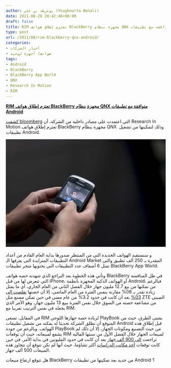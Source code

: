 ```yaml
---
author: يوغرطة بن علي (Youghourta Benali)
date: 2011-08-28 20:42:46+00:00
draft: false
title: RIM تعتزم إطلاق هواتف BlackBerry مجهزة بنظام QNX متوافقة مع تطبيقات Android
type: post
url: /2011/08/rim-blackberry-qnx-android/
categories:
- أخبار الشركات
- هواتف/ أجهزة لوحية
tags:
- Android
- BlackBerry
- BlackBerry App World
- QNX
- Research In Motion
- RIM
---
```


[**RIM تعتزم إطلاق هواتف BlackBerry مجهزة بنظام QNX متوافقة مع تطبيقات Android**](https://www.it-scoop.com/2011/08/rim-blackberry-qnx-android/)




[كشفت bloomberg](http://www.bloomberg.com/news/2011-08-24/blackberry-said-to-get-android-apps-as-rim-seeks-to-widen-device-s-appeal.html) التي اعتمدت على مصادر داخلية من الشركة، أن Research In Motion تعتزم إطلاق هواتف BlackBerry مجهزة بنظام QNX  وذلك لتمكينها من تشغيل تطبيقات Android.




[![](BlackBerry.jpg)
](https://www.it-scoop.com/2011/08/rim-blackberry-qnx-android/)




و ستستفيد الهواتف الجديدة التي من المنتظر صدورها بداية العام القادم من أعداد التطبيقات المتزايدة التي يعرفها الـ Android Market المقدرة بـ 250 ألف تطبيق والتي تمثل 6 أضعاف عدد التطبيقات التي يحتويها متجر تطبيقات BlackBerry App World.




وتأتي هذه الخطوة بعد التراجع الذي شهدته حصة هواتف BlackBerry في ظل المنافسة التي تتعرض لها من قبل iPhone، أو الهواتف الذكية المجهزة بأنظمة Android، فبالرغم من تمكنها من بيع 12.7 مليون جهاز خلال الفصل الثاني من العام الجاري، أي ما يمثل زيادة تقدر بـ 08% مقارنة بنفس الفترة من العام الماضي، إلا أن حصتها [تقلصت إلى 03%](http://www.siliconrepublic.com/business/item/23092-global-mobile-device-sales) بعد أن كانت في حدود 3.2% من عام مضى في حين تمكن مصنع مثل ZTE الصيني من مضاعفة حصته من السوق خلال نفس الفترة ببيع 13 مليون جهاز، وهو الأمر الذي يجعله في نفس الترتيب تقريبا مع RIM.




في المقابل، تسعى RIM لزيادة حصة جهازها اللوحي PlayBook بشتى الطرق، حيث من المتوقع أن تطلق الشركة تحديثا له يمكنه من تشغيل تطبيقات Android قبل إطلاق هذه الهواتف. وبالرغم من جودة PlayBook من حيث التصنيع ومكونات الجهاز، إلا أن ذلك لم يشفع لمبيعاته، حيث أن توقعات RIM لمبيعات الجهاز خلال الفصل الأول من سنتها المالية تراجعت [إلى 900 ألف جهاز](http://brianshall.com/content/wow-900000-people-still-plan-buying-blackberry-playbook) بعد أن كانت في حدود المليونين في بداية الأمر. في حين كانت توقعات [أحد مكاتب الدراسات](http://www.bgr.com/2011/05/18/250000-blackberry-playbook-tablets-sold-to-date-rbc-says/) أكثر تشاؤما، حيث أنها لم تكن تتوقع أن تتجاوز هذه المبيعات 500 ألف جهاز.




هل تتوقع ارتفاع مبيعات BlackBerry من جديد بعد تمكينها من تطبيقات Android ؟
